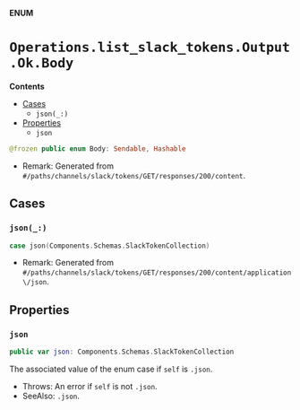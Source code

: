 **ENUM**

# `Operations.list_slack_tokens.Output.Ok.Body`

**Contents**

- [Cases](#cases)
  - `json(_:)`
- [Properties](#properties)
  - `json`

```swift
@frozen public enum Body: Sendable, Hashable
```

- Remark: Generated from `#/paths/channels/slack/tokens/GET/responses/200/content`.

## Cases
### `json(_:)`

```swift
case json(Components.Schemas.SlackTokenCollection)
```

- Remark: Generated from `#/paths/channels/slack/tokens/GET/responses/200/content/application\/json`.

## Properties
### `json`

```swift
public var json: Components.Schemas.SlackTokenCollection
```

The associated value of the enum case if `self` is `.json`.

- Throws: An error if `self` is not `.json`.
- SeeAlso: `.json`.
